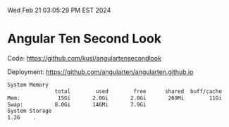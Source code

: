 Wed Feb 21 03:05:29 PM EST 2024

# Angular Ten Second Look

Code: https://github.com/kusl/angulartensecondlook

Deployment: https://github.com/angularten/angularten.github.io

```bash
System Memory
               total        used        free      shared  buff/cache   available
Mem:            15Gi       2.0Gi       2.0Gi       269Mi        11Gi        13Gi
Swap:          8.0Gi       146Mi       7.9Gi
System Storage
1.2G	.
```
